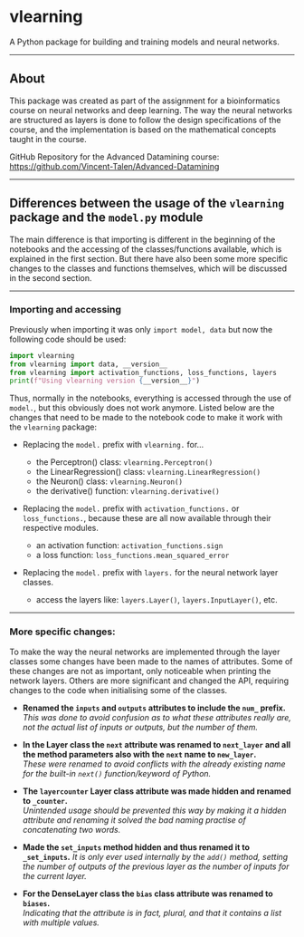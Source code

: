# vlearning

A Python package for building and training models and neural networks.

---
## About
This package was created as part of the assignment for a bioinformatics course on
neural networks and deep learning. The way the neural networks are structured as layers
is done to follow the design specifications of the course, and the implementation is
based on the mathematical concepts taught in the course.

GitHub Repository for the Advanced Datamining course: https://github.com/Vincent-Talen/Advanced-Datamining

---
## Differences between the usage of the `vlearning` package and the `model.py` module
The main difference is that importing is different in the beginning of the notebooks and the accessing of the classes/functions available, which is explained in the first section.
But there have also been some more specific changes to the classes and functions themselves, which will be discussed in the second section.

---
### Importing and accessing
Previously when importing it was only `import model, data` but now the following code should be used:
```python
import vlearning
from vlearning import data, __version__
from vlearning import activation_functions, loss_functions, layers
print(f"Using vlearning version {__version__}")
```

Thus, normally in the notebooks, everything is accessed through the use of `model.`, but this obviously does not work anymore.
Listed below are the changes that need to be made to the notebook code to make it work with the `vlearning` package:

- Replacing the `model.` prefix with `vlearning.` for...
    - the Perceptron() class: `vlearning.Perceptron()`
    - the LinearRegression() class: `vlearning.LinearRegression()`
    - the Neuron() class: `vlearning.Neuron()`
    - the derivative() function: `vlearning.derivative()`

- Replacing the `model.` prefix with `activation_functions.` or `loss_functions.`, because these are all now available through their respective modules.
    - an activation function: `activation_functions.sign`
    - a loss function: `loss_functions.mean_squared_error`

- Replacing the `model.` prefix with `layers.` for the neural network layer classes.
    - access the layers like: `layers.Layer()`, `layers.InputLayer()`, etc.

---
### More specific changes:
To make the way the neural networks are implemented through the layer classes some changes have been made to the names of attributes.
Some of these changes are not as important, only noticeable when printing the network layers. 
Others are more significant and changed the API, requiring changes to the code when initialising some of the classes.

- **Renamed the `inputs` and `outputs` attributes to include the `num_` prefix.**  
  _This was done to avoid confusion as to what these attributes really are, not the actual list of inputs or outputs, but the number of them._


- **In the Layer class the `next` attribute was renamed to `next_layer` and all the method parameters also with the `next` name to `new_layer`.**  
  _These were renamed to avoid conflicts with the already existing name for the built-in `next()` function/keyword of Python._


- **The `layercounter` Layer class attribute was made hidden and renamed to `_counter`.**  
  _Unintended usage should be prevented this way by making it a hidden attribute and renaming it solved the bad naming practise of concatenating two words._


- **Made the `set_inputs` method hidden and thus renamed it to `_set_inputs`.**
  _It is only ever used internally by the `add()` method, setting the number of outputs of the previous layer as the number of inputs for the current layer._


- **For the DenseLayer class the `bias` class attribute was renamed to `biases`.**  
  _Indicating that the attribute is in fact, plural, and that it contains a list with multiple values._
